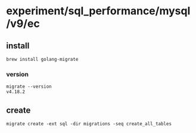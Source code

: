 # experiment/sql_performance/mysql/v9/ec

## install

```
brew install golang-migrate
```

### version

```
migrate --version 
v4.18.2
```

## create

```
migrate create -ext sql -dir migrations -seq create_all_tables
```
